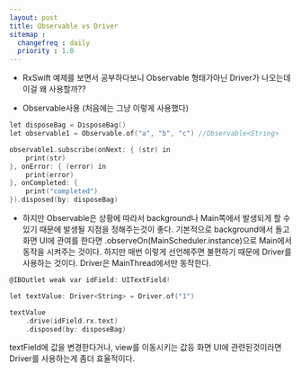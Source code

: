 ```yaml
---
layout: post
title: Observable vs Driver
sitemap :
  changefreq : daily
  priority : 1.0
---
```


- RxSwift 예제를 보면서 공부하다보니 Observable<String> 형태가아닌 Driver<String>가 나오는데 이걸 왜 사용할까??

- Observable사용 (처음에는 그냥 이렇게 사용했다)

```c
let disposeBag = DisposeBag()
let observable1 = Observable.of("a", "b", "c") //Observable<String>

observable1.subscribe(onNext: { (str) in
    print(str)
}, onError: { (error) in
    print(error)
}, onCompleted: {
    print("completed")
}).disposed(by: disposeBag)
```

- 하지만 Observable은 상황에 따라서 background나 Main쪽에서 발생되게 할 수 있기 때문에 발생될 지점을 정해주는것이 좋다.
기본적으로 background에서 돌고 화면 UI에 관여를 한다면 .observeOn(MainScheduler.instance)으로 Main에서 동작을 시켜주는 것이다.
하지만 매번 이렇게 선언해주면 불편하기 때문에 Driver를 사용하는 것이다. Driver은 MainThread에서만 동작한다.

```c
@IBOutlet weak var idField: UITextField!

let textValue: Driver<String> = Driver.of("1")

textValue
    .drive(idField.rx.text)
    .disposed(by: disposeBag)
```
textField에 값을 변경한다거나, view를 이동시키는 값등 화면 UI에 관련된것이라면 Driver를 사용하는게 좀더 효율적이다.
